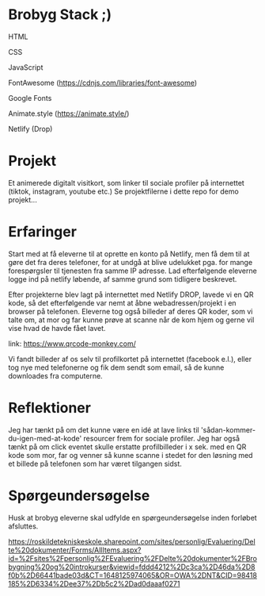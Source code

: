 # Brobyg Stack ;)

HTML

CSS

JavaScript 

FontAwesome (https://cdnjs.com/libraries/font-awesome)

Google Fonts

Animate.style (https://animate.style/)

Netlify (Drop) 

# Projekt
Et animerede digitalt visitkort, som linker til sociale profiler på internettet (tiktok, instagram, youtube etc.)
Se projektfilerne i dette repo for demo projekt...

# Erfaringer
Start med at få eleverne til at oprette en konto på Netlify, men få dem til at gøre det fra deres telefoner, for at undgå at blive udelukket pga. for mange forespørgsler til tjenesten fra samme IP adresse. Lad efterfølgende eleverne logge ind på netlify løbende, af samme grund som tidligere beskrevet.

Efter projekterne blev lagt på internettet med Netlify DROP, lavede vi en QR kode, så det efterfølgende var nemt at åbne webadressen/projekt i en browser på telefonen. Eleverne tog også billeder af deres QR koder, som vi talte om, at mor og far kunne prøve at scanne når de kom hjem og gerne vil vise hvad de havde fået lavet.

link: https://www.qrcode-monkey.com/

Vi fandt billeder af os selv til profilkortet på internettet (facebook e.l.), eller tog nye med telefonerne og fik dem sendt som email, så de kunne downloades fra computerne.

# Reflektioner
Jeg har tænkt på om det kunne være en idé at lave links til 'sådan-kommer-du-igen-med-at-kode' resourcer frem for sociale profiler.
Jeg har også tænkt på om click eventet skulle erstatte profilbilleder i x sek. med en QR kode som mor, far og venner så kunne scanne i stedet for den løsning med et billede på telefonen som har været tilgangen sidst.

# Spørgeundersøgelse
Husk at brobyg eleverne skal udfylde en spørgeundersøgelse inden forløbet afsluttes.

https://roskildetekniskeskole.sharepoint.com/sites/personlig/Evaluering/Delte%20dokumenter/Forms/AllItems.aspx?id=%2Fsites%2Fpersonlig%2FEvaluering%2FDelte%20dokumenter%2FBrobygning%20og%20introkurser&viewid=fddd4212%2Dc3ca%2D46da%2D8f0b%2D66441bade03d&CT=1648125974065&OR=OWA%2DNT&CID=98418185%2D6334%2Dee37%2Db5c2%2Dad0daaaf0271


